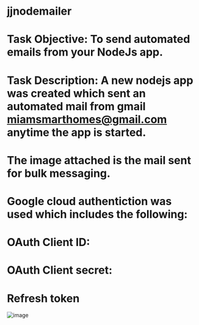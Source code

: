# jjnodemailer
# Task Objective: To send automated emails from your NodeJs app. 

# Task Description: A new nodejs app was created which sent an automated mail from gmail miamsmarthomes@gmail.com anytime the app is started.
# The image attached is the mail sent for bulk messaging.
# Google cloud authentiction was used which includes the following:
# OAuth Client ID: 
# OAuth Client secret:
# Refresh token
![image](https://user-images.githubusercontent.com/85502322/179767243-81248a77-f532-45f6-9e48-1e9ede762530.png)
